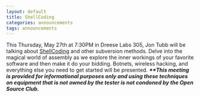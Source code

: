 ```yaml
---
layout: default
title: ShellCoding
categories: announcements
tags: announcements
---
```

This Thursday, May 27th at 7:30PM in Dreese Labs 305, Jon Tubb will be talking about [ShellCoding](http://en.wikipedia.org/wiki/Shellcode) and other subversion methods. Delve into the magical world of assembly as we explore the inner workings of your favorite software and then make it do your bidding. Botnets, wireless hacking, and everything else you need to get started will be presented. **_**This meeting is provided for informational purposes only and using these techniques on equipment that is not owned by the tester is not condoned by the Open Source Club._**
